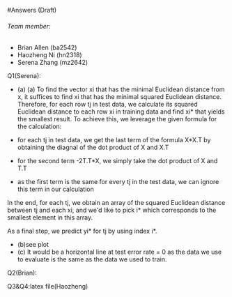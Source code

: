 #Answers (Draft)

###### Team member:
- Brian Allen (ba2542)
- Haozheng Ni (hn2318)
- Serena Zhang (mz2642)

Q1(Serena):

* (a) (a) To find the vector xi that has the minimal Euclidean distance from x, it suffices to find xi that has the minimal squared Euclidean distance. Therefore, for each row tj in test data, we calculate its squared Euclidean distance to each row xi in training data and find xi\* that yields the smallest result. To achieve this, we leverage the given formula for the calculation:

 * for each tj in test data, we get the last term of the formula X\*X.T by obtaining the diagnal of the dot product of X and X.T
 * for the second term -2T.T\*X, we simply take the dot product of X and T.T
 * as the first term is the same for every tj in the test data, we can ignore this term in our calculation

In the end, for each tj, we obtain an array of the squared Euclidean distance between tj and each xi, and we'd like to pick i\* which corresponds to the smallest element in this array. 

As a final step, we predict yi\* for tj by using index i*.
* (b)see plot
* (c) It would be a horizontal line at test error rate = 0 as the data we use to evaluate is the same as the data we used to train.

Q2(Brian):

Q3&Q4:latex file(Haozheng)
